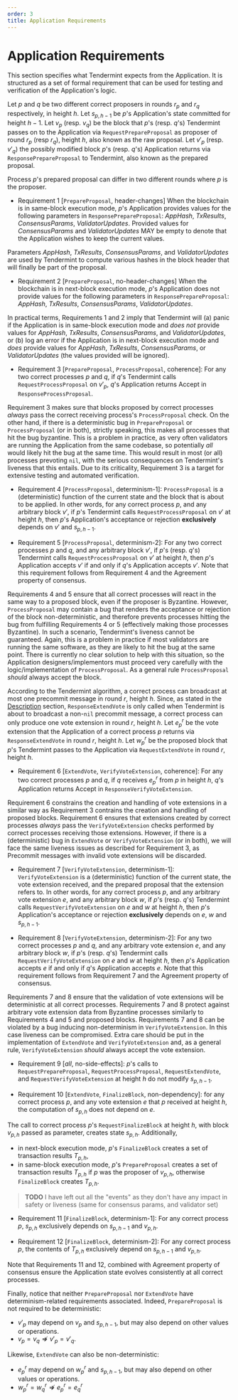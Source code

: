 ```yaml
---
order: 3
title: Application Requirements
---
```


# Application Requirements

This section specifies what Tendermint expects from the Application. It is structured as a set
of formal requirement that can be used for testing and verification of the Application's logic.

Let $p$ and $q$ be two different correct proposers in rounds $r_p$ and $r_q$ respectively, in height $h$.
Let $s_{p,h-1}$ be $p$'s Application's state committed for height $h-1$.
Let $v_p$ (resp. $v_q$) be the block that $p$'s (resp. $q$'s) Tendermint passes on to the Application
via `RequestPrepareProposal` as proposer of round $r_p$ (resp $r_q$), height $h$, also known as the
raw proposal.
Let $v'_p$ (resp. $v'_q$) the possibly modified block $p$'s (resp. $q$'s) Application returns via
`ResponsePrepareProposal` to Tendermint, also known as the prepared proposal.

Process $p$'s prepared proposal can differ in two different rounds where $p$ is the proposer.

* Requirement 1 [`PrepareProposal`, header-changes] When the blockchain is in same-block execution mode,
  $p$'s Application provides values for the following parameters in `ResponsePrepareProposal`:
  _AppHash_, _TxResults_, _ConsensusParams_, _ValidatorUpdates_. Provided values for
  _ConsensusParams_ and _ValidatorUpdates_ MAY be empty to denote that the Application
  wishes to keep the current values.

Parameters _AppHash_, _TxResults_, _ConsensusParams_, and _ValidatorUpdates_ are used by Tendermint to
compute various hashes in the block header that will finally be part of the proposal.

* Requirement 2 [`PrepareProposal`, no-header-changes] When the blockchain is in next-block execution
  mode, $p$'s Application does not provide values for the following parameters in `ResponsePrepareProposal`:
  _AppHash_, _TxResults_, _ConsensusParams_, _ValidatorUpdates_.

In practical terms, Requirements 1 and 2 imply that Tendermint will (a) panic if the Application is in
same-block execution mode and _does not_ provide values for
_AppHash_, _TxResults_, _ConsensusParams_, and _ValidatorUpdates_, or
(b) log an error if the Application is in next-block execution mode and _does_ provide values for
_AppHash_, _TxResults_, _ConsensusParams_, or _ValidatorUpdates_ (the values provided will be ignored).

* Requirement 3 [`PrepareProposal`, `ProcessProposal`, coherence]: For any two correct processes $p$ and $q$,
  if $q$'s Tendermint calls `RequestProcessProposal` on $v'_p$,
  $q$'s Application returns Accept in `ResponseProcessProposal`.

Requirement 3 makes sure that blocks proposed by correct processes _always_ pass the correct receiving process's
`ProcessProposal` check.
On the other hand, if there is a deterministic bug in `PrepareProposal` or `ProcessProposal` (or in both),
strictly speaking, this makes all processes that hit the bug byzantine. This is a problem in practice,
as very often validators are running the Application from the same codebase, so potentially _all_ would
likely hit the bug at the same time. This would result in most (or all) processes prevoting `nil`, with the
serious consequences on Tendermint's liveness that this entails. Due to its criticality, Requirement 3 is a
target for extensive testing and automated verification.

* Requirement 4 [`ProcessProposal`, determinism-1]: `ProcessProposal` is a (deterministic) function of the current
  state and the block that is about to be applied. In other words, for any correct process $p$, and any arbitrary block $v'$,
  if $p$'s Tendermint calls `RequestProcessProposal` on $v'$ at height $h$,
  then $p$'s Application's acceptance or rejection **exclusively** depends on $v'$ and $s_{p,h-1}$.

* Requirement 5 [`ProcessProposal`, determinism-2]: For any two correct processes $p$ and $q$, and any arbitrary block $v'$,
  if $p$'s (resp. $q$'s) Tendermint calls `RequestProcessProposal` on $v'$ at height $h$,
  then $p$'s Application accepts $v'$ if and only if $q$'s Application accepts $v'$.
  Note that this requirement follows from Requirement 4 and the Agreement property of consensus.

Requirements 4 and 5 ensure that all correct processes will react in the same way to a proposed block, even
if the proposer is Byzantine. However, `ProcessProposal` may contain a bug that renders the
acceptance or rejection of the block non-deterministic, and therefore prevents processes hitting
the bug from fulfilling Requirements 4 or 5 (effectively making those processes Byzantine).
In such a scenario, Tendermint's liveness cannot be guaranteed.
Again, this is a problem in practice if most validators are running the same software, as they are likely
to hit the bug at the same point. There is currently no clear solution to help with this situation, so
the Application designers/implementors must proceed very carefully with the logic/implementation
of `ProcessProposal`. As a general rule `ProcessProposal` _should_ always accept the block.

According to the Tendermint algorithm, a correct process can broadcast at most one precommit message in round $r$, height $h$.
Since, as stated in the [Description](#description) section, `ResponseExtendVote` is only called when Tendermint
is about to broadcast a non-`nil` precommit message, a correct process can only produce one vote extension in round $r$, height $h$.
Let $e^r_p$ be the vote extension that the Application of a correct process $p$ returns via `ResponseExtendVote` in round $r$, height $h$.
Let $w^r_p$ be the proposed block that $p$'s Tendermint passes to the Application via `RequestExtendVote` in round $r$, height $h$.

* Requirement 6 [`ExtendVote`, `VerifyVoteExtension`, coherence]: For any two correct processes $p$ and $q$, if $q$ receives $e^r_p$
  from $p$ in height $h$, $q$'s Application returns Accept in `ResponseVerifyVoteExtension`.

Requirement 6 constrains the creation and handling of vote extensions in a similar way as Requirement 3
contrains the creation and handling of proposed blocks.
Requirement 6 ensures that extensions created by correct processes _always_ pass the `VerifyVoteExtension`
checks performed by correct processes receiving those extensions.
However, if there is a (deterministic) bug in `ExtendVote` or `VerifyVoteExtension` (or in both),
we will face the same liveness issues as described for Requirement 3, as Precommit messages with invalid vote
extensions will be discarded.

* Requirement 7 [`VerifyVoteExtension`, determinism-1]: `VerifyVoteExtension` is a (deterministic) function of
  the current state, the vote extension received, and the prepared proposal that the extension refers to.
  In other words, for any correct process $p$, and any arbitrary vote extension $e$, and any arbitrary
  block $w$, if $p$'s (resp. $q$'s) Tendermint calls `RequestVerifyVoteExtension` on $e$ and $w$ at height $h$,
  then $p$'s Application's acceptance or rejection **exclusively** depends on $e$, $w$ and $s_{p,h-1}$.

* Requirement 8 [`VerifyVoteExtension`, determinism-2]: For any two correct processes $p$ and $q$,
  and any arbitrary vote extension $e$, and any arbitrary block $w$,
  if $p$'s (resp. $q$'s) Tendermint calls `RequestVerifyVoteExtension` on $e$ and $w$ at height $h$,
  then $p$'s Application accepts $e$ if and only if $q$'s Application accepts $e$.
  Note that this requirement follows from Requirement 7 and the Agreement property of consensus.

Requirements 7 and 8 ensure that the validation of vote extensions will be deterministic at all
correct processes.
Requirements 7 and 8 protect against arbitrary vote extension data from Byzantine processes
similarly to Requirements 4 and 5 and proposed blocks.
Requirements 7 and 8 can be violated by a bug inducing non-determinism in
`VerifyVoteExtension`. In this case liveness can be compromised.
Extra care should be put in the implementation of `ExtendVote` and `VerifyVoteExtension` and,
as a general rule, `VerifyVoteExtension` _should_ always accept the vote extension.

* Requirement 9 [_all_, no-side-effects]: $p$'s calls to `RequestPrepareProposal`,
  `RequestProcessProposal`, `RequestExtendVote`, and `RequestVerifyVoteExtension` at height $h$ do
  not modify $s_{p,h-1}$.

* Requirement 10 [`ExtendVote`, `FinalizeBlock`, non-dependency]: for any correct process $p$,
and any vote extension $e$ that $p$ received at height $h$, the computation of
$s_{p,h}$ does not depend on $e$.

The call to correct process $p$'s `RequestFinalizeBlock` at height $h$, with block $v_{p,h}$
passed as parameter, creates state $s_{p,h}$.
Additionally,

* in next-block execution mode, $p$'s `FinalizeBlock` creates a set of transaction results $T_{p,h}$,
* in same-block execution mode, $p$'s `PrepareProposal` creates a set of transaction results $T_{p,h}$
  if $p$ was the proposer of $v_{p,h}$, otherwise `FinalizeBlock` creates $T_{p,h}$.

>**TODO** I have left out all the "events" as they don't have any impact in safety or liveness
>(same for consensus params, and validator set)

* Requirement 11 [`FinalizeBlock`, determinism-1]: For any correct process $p$,
  $s_{p,h}$ exclusively depends on $s_{p,h-1}$ and $v_{p,h}$.

* Requirement 12 [`FinalizeBlock`, determinism-2]: For any correct process $p$,
  the contents of $T_{p,h}$ exclusively depend on $s_{p,h-1}$ and $v_{p,h}$.

Note that Requirements 11 and 12, combined with Agreement property of consensus ensure
the Application state evolves consistently at all correct processes.

Finally, notice that neither `PrepareProposal` nor `ExtendVote` have determinism-related
requirements associated.
Indeed, `PrepareProposal` is not required to be deterministic:

* $v'_p$ may depend on $v_p$ and $s_{p,h-1}$, but may also depend on other values or operations.
* $v_p = v_q \nRightarrow v'_p = v'_q$.

Likewise, `ExtendVote` can also be non-deterministic:

* $e^r_p$ may depend on $w^r_p$ and $s_{p,h-1}$, but may also depend on other values or operations.
* $w^r_p = w^r_q \nRightarrow e^r_p = e^r_q$
